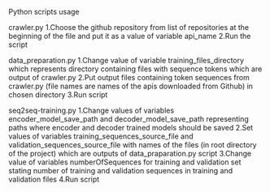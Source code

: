 Python scripts usage

crawler.py
1.Choose the github repository from list of repositories at the beginning of the file and put it as a value of variable api_name
2.Run the script

data_preparation.py
1.Change value of variable training_files_directory which represents directory containing files with sequence tokens which are output of crawler.py
2.Put output files containing token sequences from crawler.py (file names are names of the apis downloaded from Github) in chosen directory
3.Run script

seq2seq-training.py
1.Change values of variables encoder_model_save_path and decoder_model_save_path representing paths where encoder and decoder trained models should be saved
2.Set values of variables training_sequences_source_file and validation_sequences_source_file with names of the files (in root directory of the project) which are outputs of data_praparation.py script
3.Change value of variables numberOfSequences for training and validation set stating number of training and validation sequences in training and validation files
4.Run script



